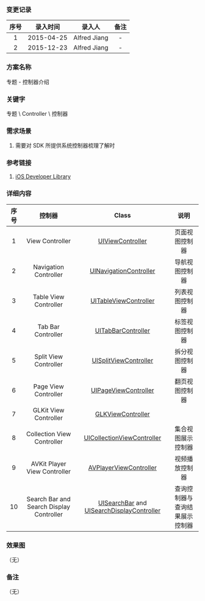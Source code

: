 ### 变更记录

| 序号 | 录入时间 | 录入人 | 备注 |
|:--------:|:--------:|:--------:|:--------:|
| 1 | 2015-04-25 | Alfred Jiang | - |
| 2 | 2015-12-23 | Alfred Jiang | - |

### 方案名称

专题 - 控制器介绍

### 关键字

专题 \ Controller \ 控制器

### 需求场景

1. 需要对 SDK 所提供系统控制器梳理了解时

### 参考链接

1. [iOS Developer Library](https://developer.apple.com/library/ios/navigation/)

### 详细内容

| 序号 | 控制器 | Class | 说明 |
|:-------: |:-------:|:-------:|:-------:|
| 1 | View Controller | [UIViewController](https://developer.apple.com/library/ios/documentation/UIKit/Reference/UIViewController_class/) | 页面视图控制器 |
| 2 | Navigation Controller | [UINavigationController](https://developer.apple.com/library/ios/documentation/UIKit/Reference/UINavigationController_class/) | 导航视图控制器 |
| 3 | Table View Controller | [UITableViewController](https://developer.apple.com/library/ios/documentation/UIKit/Reference/UITableViewController_class/) | 列表视图控制器 |
| 4 | Tab Bar Controller | [UITabBarController](https://developer.apple.com/library/ios/documentation/UIKit/Reference/UITabBarController_class/) | 标签视图控制器 |
| 5 | Split View Controller | [UISplitViewController](https://developer.apple.com/library/ios/documentation/UIKit/Reference/UISplitViewController_class/) | 拆分视图控制器 |
| 6 | Page View Controller | [UIPageViewController](https://developer.apple.com/library/ios/documentation/UIKit/Reference/UIPageViewController_class/) | 翻页视图控制器 |
| 7 | GLKit View Controller | [GLKViewController](https://developer.apple.com/library/ios/documentation/GLkit/Reference/GLKViewController_ClassRef/) |  |
| 8 | Collection View Controller | [UICollectionViewController](https://developer.apple.com/library/ios/documentation/UIKit/Reference/UICollectionViewController_class/) | 集合视图展示控制器 |
| 9 | AVKit Player View Controller | [AVPlayerViewController](https://developer.apple.com/library/ios/documentation/UIKit/Reference/AVPlayerViewController_class/) | 视频播放控制器 |
| 10 | Search Bar and Search Display Controller | [UISearchBar](https://developer.apple.com/library/ios/documentation/UIKit/Reference/UISearchBar_class/) and [UISearchDisplayController](https://developer.apple.com/library/ios/documentation/UIKit/Reference/UISearchDisplayController_class/) | 查询控制器与查询结果展示控制器 |

### 效果图
（无）

### 备注
（无）